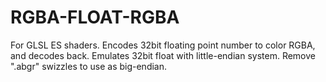 # RGBA-FLOAT-RGBA
For GLSL ES shaders. Encodes 32bit floating point number to color RGBA, and decodes back. Emulates 32bit float with little-endian system. Remove ".abgr" swizzles to use as big-endian.
